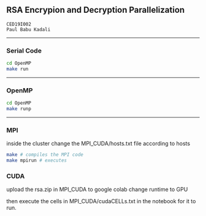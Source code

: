 ## RSA Encrypion and Decryption Parallelization
```
CED19I002
Paul Babu Kadali
```
---
### Serial Code
```bash
cd OpenMP
make run
```
---
### OpenMP
```bash
cd OpenMP
make runp
```
--- 
### MPI
inside the cluster
change the MPI_CUDA/hosts.txt file according to hosts
```bash
make # compiles the MPI code
make mpirun # executes
```
### CUDA
upload the rsa.zip in MPI_CUDA to google colab change runtime to GPU

then execute the cells in MPI_CUDA/cudaCELLs.txt in the notebook for it to run.
